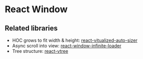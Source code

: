 # React Window

## Related libraries

- HOC grows to fit width & height: [react-vitualized-auto-sizer](https://www.npmjs.com/package/react-virtualized-auto-sizer)
- Async scroll into view: [react-window-infinite-loader](https://npmjs.com/package/react-window-infinite-loader)
- Tree structure: [react-vtree](https://www.npmjs.com/package/react-vtree)
